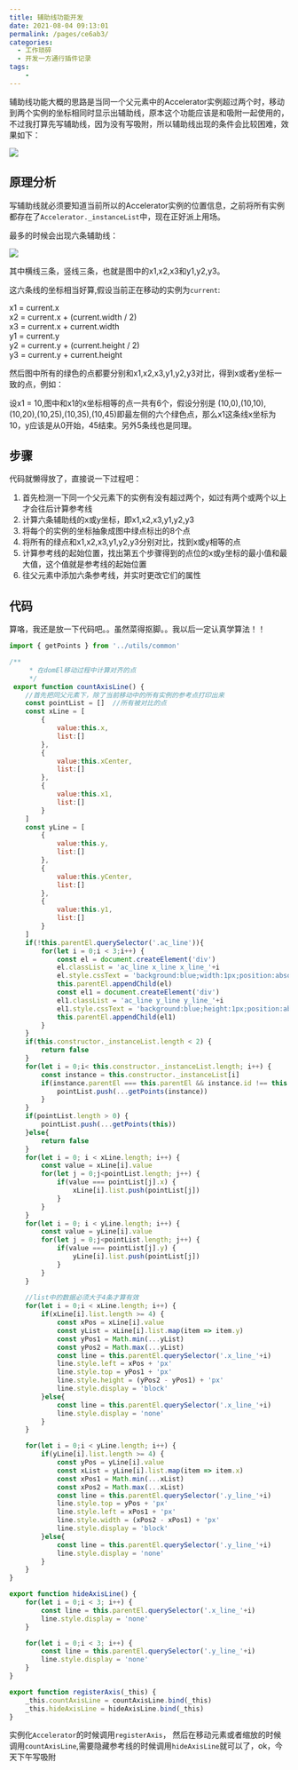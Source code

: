 ```yaml
---
title: 辅助线功能开发
date: 2021-08-04 09:13:01
permalink: /pages/ce6ab3/
categories:
  - 工作琐碎
  - 开发一方通行插件记录
tags:
    -
---
```

辅助线功能大概的思路是当同一个父元素中的Accelerator实例超过两个时，移动到两个实例的坐标相同时显示出辅助线，原本这个功能应该是和吸附一起使用的，不过我打算先写辅助线，因为没有写吸附，所以辅助线出现的条件会比较困难，效果如下：

![](https://daodaoblogpicgo.oss-cn-shanghai.aliyuncs.com/img/2021020804.gif)

## 原理分析
写辅助线就必须要知道当前所以的Accelerator实例的位置信息，之前将所有实例都存在了`Accelerator._instanceList`中，现在正好派上用场。  

最多的时候会出现六条辅助线：

![](https://daodaoblogpicgo.oss-cn-shanghai.aliyuncs.com/img/202102cankaoxian.jpg)

其中横线三条，竖线三条，也就是图中的x1,x2,x3和y1,y2,y3。

这六条线的坐标相当好算,假设当前正在移动的实例为`current`:

x1 = current.x   
x2 = current.x + (current.width / 2)  
x3 = current.x + current.width  
y1 = current.y  
y2 = current.y + (current.height / 2)  
y3 = current.y + current.height

然后图中所有的绿色的点都要分别和x1,x2,x3,y1,y2,y3对比，得到x或者y坐标一致的点，例如：

设x1 = 10,图中和x1的x坐标相等的点一共有6个，假设分别是 (10,0),(10,10),(10,20),(10,25),(10,35),(10,45)即最左侧的六个绿色点，那么x1这条线x坐标为10，y应该是从0开始，45结束。另外5条线也是同理。

## 步骤
代码就懒得放了，直接说一下过程吧：

1. 首先检测一下同一个父元素下的实例有没有超过两个，如过有两个或两个以上才会往后计算参考线
2. 计算六条辅助线的x或y坐标，即x1,x2,x3,y1,y2,y3
3. 将每个的实例的坐标抽象成图中绿点标出的8个点
4. 将所有的绿点和x1,x2,x3,y1,y2,y3分别对比，找到x或y相等的点
5. 计算参考线的起始位置，找出第五个步骤得到的点位的x或y坐标的最小值和最大值，这个值就是参考线的起始位置
5. 往父元素中添加六条参考线，并实时更改它们的属性

## 代码
算咯，我还是放一下代码吧。。虽然菜得抠脚。。我以后一定认真学算法！！
```js
import { getPoints } from '../utils/common'

/**
     * 在domEl移动过程中计算对齐的点
     */
 export function countAxisLine() {
    //首先把同父元素下，除了当前移动中的所有实例的参考点打印出来
    const pointList = []  //所有被对比的点
    const xLine = [
        {
            value:this.x,
            list:[]
        },
        {
            value:this.xCenter,
            list:[]
        },
        {
            value:this.x1,
            list:[]
        }
    ]
    const yLine = [
        {
            value:this.y,
            list:[]
        },
        {
            value:this.yCenter,
            list:[]
        },
        {
            value:this.y1,
            list:[]
        }
    ]
    if(!this.parentEl.querySelector('.ac_line')){
        for(let i = 0;i < 3;i++) {
            const el = document.createElement('div')
            el.classList = 'ac_line x_line x_line_'+i
            el.style.cssText = 'background:blue;width:1px;position:absolute;display:none;z-index:9999;'
            this.parentEl.appendChild(el)
            const el1 = document.createElement('div')
            el1.classList = 'ac_line y_line y_line_'+i
            el1.style.cssText = 'background:blue;height:1px;position:absolute;display:none;z-index:9999;'
            this.parentEl.appendChild(el1)
        }
    }
    if(this.constructor._instanceList.length < 2) {
        return false
    }
    for(let i = 0;i< this.constructor._instanceList.length; i++) {
        const instance = this.constructor._instanceList[i]
        if(instance.parentEl === this.parentEl && instance.id !== this.id) {
            pointList.push(...getPoints(instance))
        }
    }
    if(pointList.length > 0) {
        pointList.push(...getPoints(this))
    }else{
        return false
    }
    for(let i = 0; i < xLine.length; i++) {
        const value = xLine[i].value
        for(let j = 0;j<pointList.length; j++) {
            if(value === pointList[j].x) {
                xLine[i].list.push(pointList[j])
            }
        }
    }
    for(let i = 0; i < yLine.length; i++) {
        const value = yLine[i].value
        for(let j = 0;j<pointList.length; j++) {
            if(value === pointList[j].y) {
                yLine[i].list.push(pointList[j])
            }
        }
    }
    
    //list中的数据必须大于4条才算有效
    for(let i = 0;i < xLine.length; i++) {
        if(xLine[i].list.length >= 4) {
            const xPos = xLine[i].value
            const yList = xLine[i].list.map(item => item.y)
            const yPos1 = Math.min(...yList)
            const yPos2 = Math.max(...yList)
            const line = this.parentEl.querySelector('.x_line_'+i)
            line.style.left = xPos + 'px'
            line.style.top = yPos1 + 'px'
            line.style.height = (yPos2 - yPos1) + 'px'
            line.style.display = 'block'
        }else{
            const line = this.parentEl.querySelector('.x_line_'+i)
            line.style.display = 'none'
        }
    }

    for(let i = 0;i < yLine.length; i++) {
        if(yLine[i].list.length >= 4) {
            const yPos = yLine[i].value
            const xList = yLine[i].list.map(item => item.x)
            const xPos1 = Math.min(...xList)
            const xPos2 = Math.max(...xList)
            const line = this.parentEl.querySelector('.y_line_'+i)
            line.style.top = yPos + 'px'
            line.style.left = xPos1 + 'px'
            line.style.width = (xPos2 - xPos1) + 'px'
            line.style.display = 'block'
        }else{
            const line = this.parentEl.querySelector('.y_line_'+i)
            line.style.display = 'none'
        }
    }
}

export function hideAxisLine() {
    for(let i = 0;i < 3; i++) {
        const line = this.parentEl.querySelector('.x_line_'+i)
        line.style.display = 'none'
    }

    for(let i = 0;i < 3; i++) {
        const line = this.parentEl.querySelector('.y_line_'+i)
        line.style.display = 'none'
    }
}

export function registerAxis(_this) {
    _this.countAxisLine = countAxisLine.bind(_this)
    _this.hideAxisLine = hideAxisLine.bind(_this)
}
```
实例化`Accelerator`的时候调用`registerAxis`，
然后在移动元素或者缩放的时候调用`countAxisLine`,需要隐藏参考线的时候调用`hideAxisLine`就可以了，ok，今天下午写吸附
